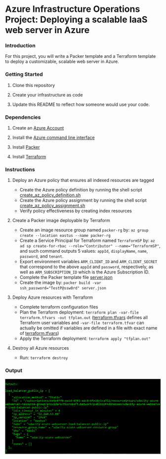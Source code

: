# Azure Infrastructure Operations Project: Deploying a scalable IaaS web server in Azure

### Introduction
For this project, you will write a Packer template and a Terraform template to deploy a customizable, scalable web server in Azure.

### Getting Started
1. Clone this repository

2. Create your infrastructure as code

3. Update this README to reflect how someone would use your code.

### Dependencies
1. Create an [Azure Account](https://portal.azure.com)

2. Install the [Azure command line interface](https://docs.microsoft.com/en-us/cli/azure/install-azure-cli?view=azure-cli-latest)

3. Install [Packer](https://www.packer.io/downloads)

4. Install [Terraform](https://www.terraform.io/downloads.html)

### Instructions
1. Deploy an Azure policy that ensures all indexed resources are tagged
    - Create the Azure policy definition by running the shell script [create_az_policy_definition.sh](create_az_policy_definition.sh)
    - Create the Azure policy assignment by running the shell script [create_az_policy_assignment.sh](create_az_policy_assignment.sh)
    - Verify policy effectiveness by creating index resources

2. Create a Packer image deployable by Terraform
    - Create an image resource group named `packer-rg` by: `az group create --location eastus --name packer-rg`
    - Create a Service Principal for Terraform named `TerraformSP` by: `az ad sp create-for-rbac --role="Contributor" --name="TerraformSP"`, and such command outputs 5 values: `appId`, `displayName`, `name`, `password`, and `tenant`.
    - Export environment variables `ARM_CLIENT_ID` and `ARM_CLIENT_SECRET` that correspond to the above `appId` and `password`, respectively, as well as `ARM_SUBSCRIPTION_ID` which is the Azure Subscription ID.
    - Complete the Packer template file [server.json](server.json)
    - Create the image by: `packer build -var ssh_password="TestP@ssw0rd" server.json`

3. Deploy Azure resources with Terraform
    - Complete terraform configuration files
    - Plan the Terraform deployment: `terraform plan -var-file terraform.tfvars -out tfplan.out` ([terraform.tfvars](terraform.tfvars) defines all Terraform user variables and `-var-file terraform.tfvar` can actually be omitted if variables are defined in a file with exact name of [terraform.tfvars](terraform.tfvars))
    - Apply the Terraform deployment: `terraform apply "tfplan.out"`

4. Destroy all Azure resources
    - Run: `terraform destroy`

### Output
![Terraform output](screenshots/terraform_output.png)